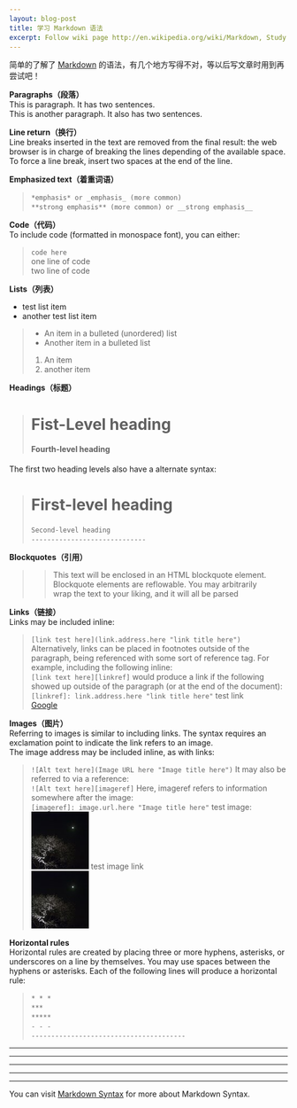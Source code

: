 ```yaml
---
layout: blog-post
title: 学习 Markdown 语法
excerpt: Follow wiki page http://en.wikipedia.org/wiki/Markdown, Study Markdown Syntax, Ready to write blog on this blog system -- pages powered by github.
---
```


简单的了解了 [Markdown][markdown] 的语法，有几个地方写得不对，等以后写文章时用到再尝试吧！

__Paragraphs（段落）__  
This is paragraph. It has two sentences.  
This is another paragraph. It also has two sentences.  

__Line return（换行）__  
Line breaks inserted in the text are removed from the final result: the web browser is in charge of breaking the lines depending of the available space. To force a line break, insert two spaces at the end of the line.

__Emphasized text（着重词语）__  
>    `*emphasis* or _emphasis_ (more common)`  
>    `**strong emphasis** (more common) or __strong emphasis__`   

__Code（代码）__  
To include code (formatted in monospace font), you can either:  
>    `code here`  
>    one line of code  
>    two line of code  

__Lists（列表）__  
* test list item
* another test list item
>    * An item in a bulleted (unordered) list  
>    * Another item in a bulleted list  
>    1. An item  
>    2. another item

__Headings（标题）__  
>    # Fist-Level heading  
>    #### Fourth-level heading  
The first two heading levels also have a alternate syntax:  
>    First-level heading  
>    ===============  
>    `Second-level heading`  
>    `-----------------------------`

__Blockquotes（引用）__  
>    > This text will be enclosed in an HTML blockquote element.  
>    > Blockquote elements are reflowable. You may arbitrarily  
>    > wrap the text to your liking, and it will all be parsed  

__Links（链接）__  
Links may be included inline:  
>`[link test here](link.address.here "link title here")`
Alternatively, links can be placed in footnotes outside of the paragraph, being referenced with some sort of reference tag. For example, including the following inline:  
>`[link text here][linkref]`
would produce a link if the following showed up outside of the paragraph (or at the end of the document):  
>`[linkref]: link.address.here "link title here"`
   test link  
   [Google][Google]  

__Images（图片）__  
Referring to images is similar to including links. The syntax requires an exclamation point to indicate the link refers to an image.  
The image address may be included inline, as with links:  
>`![Alt text here](Image URL here "Image title here")`
It may also be referred to via a reference:  
>`![Alt text here][imageref]`
Here, imageref refers to information somewhere after the image:  
>`[imageref]: image.url.here "Image title here"`
test image:  
![春-夜-月-樱](/issets/images/chyyy.jpg "春-夜-月-樱")
test image link  
[![春-夜-月-樱][chyyy]][Google]


__Horizontal rules__  
Horizontal rules are created by placing three or more hyphens, asterisks, or underscores on a line by themselves. You may use spaces between the hyphens or asterisks. Each of the following lines will produce a horizontal rule:  
>`* * *`  
>`***`  
>`*****`  
>`- - -`  
>`---------------------------------------`  
* * *
***
*****
- - -
---------------------------------------

You can visit [Markdown Syntax][markdown-syntax] for more about Markdown Syntax.

[Google]: http://www.google.com/ncr "Google"
[chyyy]: /issets/images/chyyy.jpg  "春-夜-月-樱"
[markdown]: http://daringfireball.net/projects/markdown "Markdown"
[markdown-syntax]: http://daringfireball.net/projects/markdown/syntax "Markdown Syntax"
